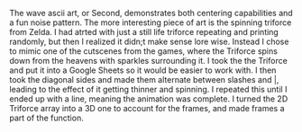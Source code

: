 The wave ascii art, or Second, demonstrates both centering capabilities and a fun noise pattern. The more interesting piece of art is the spinning triforce from Zelda. I had atrted with just a still life triforce repeating and printing randomly, but then I realized it didn;t make sense lore wise. Instead I chose to mimic one of the cutscenes from the games, where the Triforce spins down from the heavens with sparkles surrounding it. I took the the Triforce and put it into a Google Sheets so it would be easier to work with. I then took the diagonal sides and made them alternate between slashes and |, leading to the effect of it getting thinner and spinning. I repeated this until I ended up with a line, meaning the animation was complete. I turned the 2D Triforce array into a 3D one to account for the frames, and made frames a part of the function.